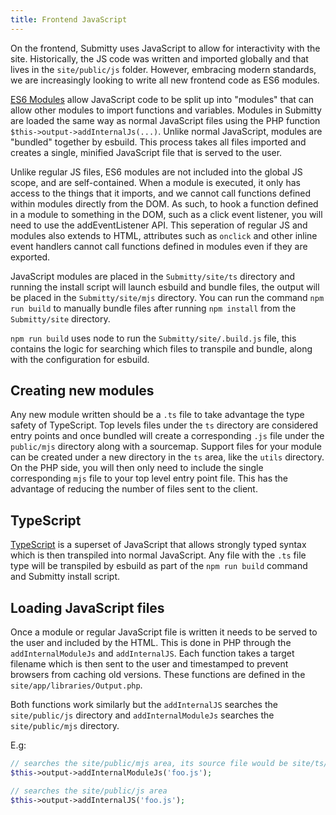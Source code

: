 ```yaml
---
title: Frontend JavaScript
---
```


On the frontend, Submitty uses JavaScript to allow for interactivity with the site. Historically, the JS code was written
and imported globally and that lives in the `site/public/js` folder. However, embracing modern standards, we are increasingly
looking to write all new frontend code as ES6 modules.

[ES6 Modules](https://developer.mozilla.org/en-US/docs/Web/JavaScript/Guide/Modules) allow JavaScript code to be split up
into "modules" that can allow other modules to import functions and variables. Modules in Submitty are loaded the 
same way as normal JavaScript files using the PHP function `$this->output->addInternalJs(...)`. Unlike normal 
JavaScript, modules are "bundled" together by esbuild. This process takes all files imported and creates a single, 
minified JavaScript file that is served to the user.

Unlike regular JS files, ES6 modules are not included into the global JS scope, and are self-contained. When a module is
executed, it only has access to the things that it imports, and we cannot call functions defined within modules directly from
the DOM. As such, to hook a function defined in a module to something in the DOM, such as a click event listener, you will need to 
use the addEventListener API. This seperation of regular JS and modules also extends to HTML, attributes such as `onclick`
and other inline event handlers cannot call functions defined in modules even if they are exported. 

JavaScript modules are placed in the `Submitty/site/ts` directory and running the install script will launch esbuild
and bundle files, the output will be placed in the `Submitty/site/mjs` directory. You can run the command 
`npm run build` to manually bundle files after running `npm install` from the `Submitty/site` directory.

`npm run build` uses node to run the `Submitty/site/.build.js` file, this contains the logic for searching which files
to transpile and bundle, along with the configuration for esbuild.

## Creating new modules

Any new module written should be a `.ts` file to take advantage the type safety of TypeScript. Top levels files
under the `ts` directory are considered entry points and once bundled will create a corresponding `.js` file under
the `public/mjs` directory along with a sourcemap. Support files for your module can be created under a new 
directory in the `ts` area, like the `utils` directory. On the PHP side, you will then only need
to include the single corresponding `mjs` file to your top level entry point file. This has the advantage of
reducing the number of files sent to the client.

## TypeScript

[TypeScript](https://www.typescriptlang.org/) is a superset of JavaScript that allows strongly typed syntax which is 
then transpiled into normal JavaScript. Any file with the `.ts` file type will be transpiled by esbuild as part of the 
`npm run build` command and Submitty install script.


## Loading JavaScript files

Once a module or regular JavaScript file is written it needs to be served to the user and included by the HTML. This is
done in PHP through the `addInternalModuleJs` and `addInternalJS`. Each function takes a target filename which is then
sent to the user and timestamped to prevent browsers from caching old versions. These functions are defined in the
`site/app/libraries/Output.php`.

Both functions work similarly but the `addInternalJS` searches the `site/public/js` directory and `addInternalModuleJs`
searches the `site/public/mjs` directory.

E.g:

```php
// searches the site/public/mjs area, its source file would be site/ts/foo.ts
$this->output->addInternalModuleJs('foo.js');
```

```php
// searches the site/public/js area
$this->output->addInternalJS('foo.js');
```
